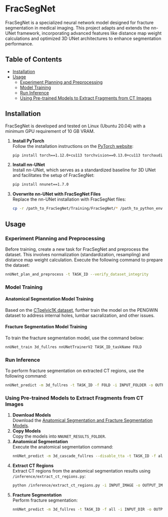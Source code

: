 
# FracSegNet

FracSegNet is a specialized neural network model designed for fracture segmentation in medical imaging. This project adapts and extends the nn-UNet framework, incorporating advanced features like distance map weight calculations and optimized 3D UNet architectures to enhance segmentation performance.

## Table of Contents
- [Installation](#installation)
- [Usage](#usage)
  * [Experiment Planning and Preprocessing](#experiment-planning-and-preprocessing)
  * [Model Training](#model-training)
  * [Run Inference](#run-inference)
  * [Using Pre-trained Models to Extract Fragments from CT Images](#using-pre-trained-models-to-extract-fragments-from-ct-images)

## Installation

FracSegNet is developed and tested on Linux (Ubuntu 20.04) with a minimum GPU requirement of 10 GB VRAM.

1. **Install PyTorch**  
   Follow the installation instructions on the [PyTorch website](https://pytorch.org/get-started/locally/):
   ```bash
   pip install torch==1.12.0+cu113 torchvision==0.13.0+cu113 torchaudio==0.12.0 --extra-index-url https://download.pytorch.org/whl/cu113   
   ```
2. **Install nn-UNet**  
   Install nn-UNet, which serves as a standardized baseline for 3D UNet and facilitates the setup of FracSegNet:
   ```bash
   pip install nnunet==1.7.0
   ```
3. **Overwrite nn-UNet with FracSegNet Files**  
   Replace the nn-UNet installation with FracSegNet files:
   ```bash
   cp -r /path_to_FracSegNet/Training/FracSegNet/* /path_to_python_envs/env_name/python3.7/site-packages/nnunet/ 
   ```

## Usage

### Experiment Planning and Preprocessing
Before training, create a new task for FracSegNet and preprocess the dataset. This involves normalization (standardization, resampling) and distance map weight calculation. Execute the following command to prepare the dataset:
```bash
nnUNet_plan_and_preprocess -t TASK_ID --verify_dataset_integrity
```

### Model Training

#### Anatomical Segmentation Model Training
Based on the [CTpelvic1K dataset](https://github.com/MIRACLE-Center/CTPelvic1K), further train the model on the PENGWIN dataset to address internal holes, lumbar sacralization, and other issues.

#### Fracture Segmentation Model Training
To train the fracture segmentation model, use the command below:
```bash
nnUNet_train 3d_fullres nnUNetTrainerV2 TASK_ID_taskName FOLD
```

### Run Inference
To perform fracture segmentation on extracted CT regions, use the following command:
```bash
nnUNet_predict -m 3d_fullres -t TASK_ID -f FOLD -i INPUT_FOLDER -o OUTPUT_FOLDER
```

### Using Pre-trained Models to Extract Fragments from CT Images
1. **Download Models**  
   Download the [Anatomical Segmentation and Fracture Segmentation Models](https://github.com/YzzLiu/FracSegNet/tree/main/code/inference).
2. **Copy Models**  
   Copy the models into `NNUNET_RESULTS_FOLDER`.
3. **Anatomical Segmentation**  
   Execute the anatomical segmentation command:
   ```bash
   nnUNet_predict -m 3d_cascade_fullres --disable_tta -t TASK_ID -f all -i INPUT_DIR -o OUTPUT_DIR
   ```
4. **Extract CT Regions**  
   Extract CT regions from the anatomical segmentation results using `/inference/extract_ct_regions.py`:
   ```bash
   python /inference/extract_ct_regions.py -i INPUT_IMAGE -o OUTPUT_IMAGE
   ```
5. **Fracture Segmentation**  
   Perform fracture segmentation:
   ```bash
   nnUNet_predict -m 3d_fullres -t TASK_ID -f all -i INPUT_DIR -o OUTPUT_DIR
   ```
